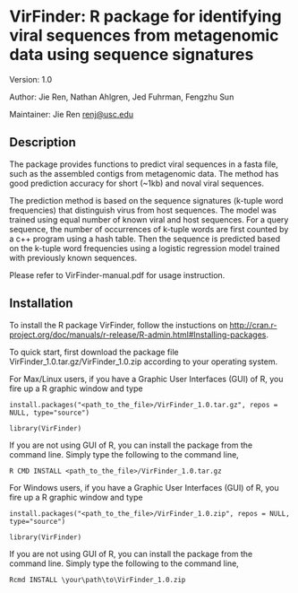 # VirFinder: R package for identifying viral sequences from metagenomic data using sequence signatures
Version: 1.0

Author: Jie Ren, Nathan Ahlgren, Jed Fuhrman, Fengzhu Sun

Maintainer: Jie Ren <renj@usc.edu>

Description
----------------

The package provides functions to predict viral sequences in a fasta file, such as the assembled contigs from metagenomic data. The method has good prediction accuracy for short (~1kb) and noval viral sequences.

The prediction method is based on the sequence signatures (k-tuple word frequencies) that distinguish virus from host sequences. The model was trained using equal number of known viral and host sequences. For a query sequence, the number of occurrences of k-tuple words are first counted by a c++ program using a hash table. Then the sequence is predicted based on the k-tuple word frequencies using a logistic regression model trained with previously known sequences.

Please refer to VirFinder-manual.pdf for usage instruction.



Installation
---------------
To install the R package VirFinder, follow the instuctions on http://cran.r-project.org/doc/manuals/r-release/R-admin.html#Installing-packages.

To quick start, first download the package file VirFinder_1.0.tar.gz/VirFinder_1.0.zip according to your operating system.

For Max/Linux users, if you have a Graphic User Interfaces (GUI) of R, you fire up a R graphic window and type 

	install.packages("<path_to_the_file>/VirFinder_1.0.tar.gz", repos = NULL, type="source")

	library(VirFinder)


If you are not using GUI of R, you can install the package from the command line. Simply type the following to the command line,

	R CMD INSTALL <path_to_the_file>/VirFinder_1.0.tar.gz



For Windows users, if you have a Graphic User Interfaces (GUI) of R, you fire up a R graphic window and type 

	install.packages("<path_to_the_file>/VirFinder_1.0.zip", repos = NULL, type="source")

	library(VirFinder)


If you are not using GUI of R, you can install the package from the command line. Simply type the following to the command line,

	Rcmd INSTALL \your\path\to\VirFinder_1.0.zip



